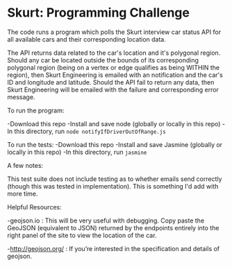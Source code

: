 # Skurt: Programming Challenge
The code runs a program which polls the Skurt interview car status API for all available cars and their corresponding location data.

The API returns data related to the car's location and it's polygonal region.
Should any car be located outside the bounds of its corresponding polygonal
region (being on a vertex or edge qualifies as being WITHIN the region), then
Skurt Engineering is emailed with an notification and the car's ID and longitude
and latitude. Should the API fail to return any data, then Skurt Engineering
will be emailed with the failure and corresponding error message.

To run the program:

-Download this repo
-Install and save node (globally or locally in this repo)
-In this directory, run `node notifyIfDriverOutOfRange.js`

To run the tests:
-Download this repo
-Install and save Jasmine (globally or locally in this repo)
-In this directory, run `jasmine`

A few notes:

This test suite does not include testing as to whether emails send correctly 
(though this was tested in implementation). This is something I'd add with more
time.



Helpful Resources:

-geojson.io : This will be very useful with debugging. Copy paste the GeoJSON (equivalent to JSON) returned by the endpoints entirely into the right panel of the site to view the location of the car.

-http://geojson.org/ : If you’re interested in the specification and details of geojson.
